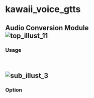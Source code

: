 # kawaii_voice_gtts  
Audio Conversion Module  
![top_illust_11](https://user-images.githubusercontent.com/60131202/118388452-884f9f80-b65f-11eb-90b4-4fea4db32db3.png)
---
### Usage
```
  
```
  
![sub_illust_3](https://user-images.githubusercontent.com/60131202/118389684-eb443500-b665-11eb-8907-7b9e3cf60e14.png)
---
### Option

